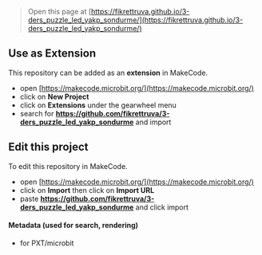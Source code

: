 
> Open this page at [https://fikrettruva.github.io/3-ders_puzzle_led_yakp_sondurme/](https://fikrettruva.github.io/3-ders_puzzle_led_yakp_sondurme/)

## Use as Extension

This repository can be added as an **extension** in MakeCode.

* open [https://makecode.microbit.org/](https://makecode.microbit.org/)
* click on **New Project**
* click on **Extensions** under the gearwheel menu
* search for **https://github.com/fikrettruva/3-ders_puzzle_led_yakp_sondurme** and import

## Edit this project

To edit this repository in MakeCode.

* open [https://makecode.microbit.org/](https://makecode.microbit.org/)
* click on **Import** then click on **Import URL**
* paste **https://github.com/fikrettruva/3-ders_puzzle_led_yakp_sondurme** and click import

#### Metadata (used for search, rendering)

* for PXT/microbit
<script src="https://makecode.com/gh-pages-embed.js"></script><script>makeCodeRender("{{ site.makecode.home_url }}", "{{ site.github.owner_name }}/{{ site.github.repository_name }}");</script>
